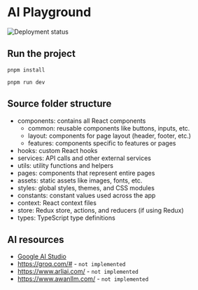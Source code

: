 # AI Playground

![Deployment status](https://github.com/lydongcanh/playground-ai/actions/workflows/deploy.yml/badge.svg)

## Run the project
```
pnpm install
```
```
pnpm run dev
```

## Source folder structure
- components: contains all React components
  - common: reusable components like buttons, inputs, etc.
  - layout: components for page layout (header, footer, etc.)
  - features: components specific to features or pages
- hooks: custom React hooks
- services: API calls and other external services
- utils: utility functions and helpers
- pages: components that represent entire pages
- assets: static assets like images, fonts, etc.
- styles: global styles, themes, and CSS modules
- constants: constant values used across the app
- context: React context files
- store: Redux store, actions, and reducers (if using Redux)
- types: TypeScript type definitions

## AI resources
- [Google AI Studio](https://aistudio.google.com/app/apikey)
- https://groq.com/# - `not implemented`
- https://www.arliai.com/ - `not implemented`
- https://www.awanllm.com/ - `not implemented`



